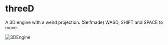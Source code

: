 
# threeD
A 3D engine with a weird projection. (Selfmade)
WASD, SHIFT and SPACE to move.

![3DEngine](https://user-images.githubusercontent.com/86021222/127757564-f00c486f-388f-4241-9bbd-6632256b55a0.png)
